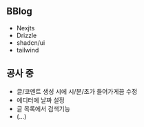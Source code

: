 ## BBlog

-   Nexjts
-   Drizzle
-   shadcn/ui
-   tailwind

## 공사 중

-   글/코멘트 생성 시에 시/분/초가 들어가게끔 수정
-   에디터에 날짜 설정
-   글 목록에서 검색기능
-   (...)
